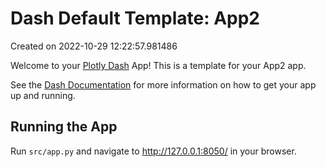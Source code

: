 # Dash Default Template: App2

Created on 2022-10-29 12:22:57.981486

Welcome to your [Plotly Dash](https://plotly.com/dash/) App! This is a template for your App2 app.

See the [Dash Documentation](https://dash.plotly.com/introduction) for more information on how to get your app up and running.

## Running the App

Run `src/app.py` and navigate to http://127.0.0.1:8050/ in your browser.